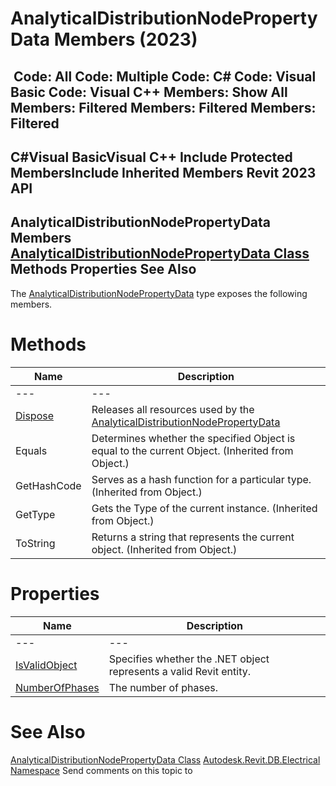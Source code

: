 # AnalyticalDistributionNodePropertyData Members (2023)

﻿
 Code: All Code: Multiple Code: C# Code: Visual Basic Code: Visual C++  Members: Show All Members: Filtered Members: Filtered Members: Filtered   
---  
C#Visual BasicVisual C++
Include Protected MembersInclude Inherited Members
Revit 2023 API  
---  
AnalyticalDistributionNodePropertyData Members  
[AnalyticalDistributionNodePropertyData Class](08a43b98-428c-2bd4-d1c3-fc425563d67e.md "AnalyticalDistributionNodePropertyData Class") Methods Properties See Also  
---  
The [AnalyticalDistributionNodePropertyData](08a43b98-428c-2bd4-d1c3-fc425563d67e.md "AnalyticalDistributionNodePropertyData Class") type exposes the following members.
# Methods
| Name | Description |
| --- | --- |
| --- | --- | --- |
| [Dispose](f7dfe5ca-7afd-202a-cce0-8d4e0ce3a8fb.md "Dispose Method") | Releases all resources used by the [AnalyticalDistributionNodePropertyData](08a43b98-428c-2bd4-d1c3-fc425563d67e.md "AnalyticalDistributionNodePropertyData Class") |
| Equals | Determines whether the specified Object is equal to the current Object. (Inherited from Object.) |
| GetHashCode | Serves as a hash function for a particular type.  (Inherited from Object.) |
| GetType | Gets the Type of the current instance. (Inherited from Object.) |
| ToString | Returns a string that represents the current object. (Inherited from Object.) |

# Properties
| Name | Description |
| --- | --- |
| --- | --- | --- |
| [IsValidObject](d3767f0c-ecb2-e6bc-3b6f-0a65f71204b2.md "IsValidObject Property") | Specifies whether the .NET object represents a valid Revit entity. |
| [NumberOfPhases](1e6211dd-dde5-39c5-563c-4967431190a9.md "NumberOfPhases Property") | The number of phases. |

# See Also
[AnalyticalDistributionNodePropertyData Class](08a43b98-428c-2bd4-d1c3-fc425563d67e.md "AnalyticalDistributionNodePropertyData Class")
[Autodesk.Revit.DB.Electrical Namespace](212a1314-7843-2c6c-3322-363127e4059f.md "Autodesk.Revit.DB.Electrical Namespace")
Send comments on this topic to 